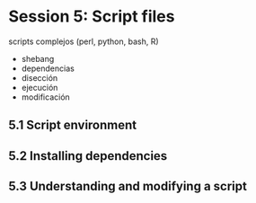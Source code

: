# Session 5: Script files

scripts complejos (perl, python, bash, R)
- shebang
- dependencias
- disección
- ejecución
- modificación

## 5.1 Script environment

## 5.2 Installing dependencies

## 5.3 Understanding and modifying a script

